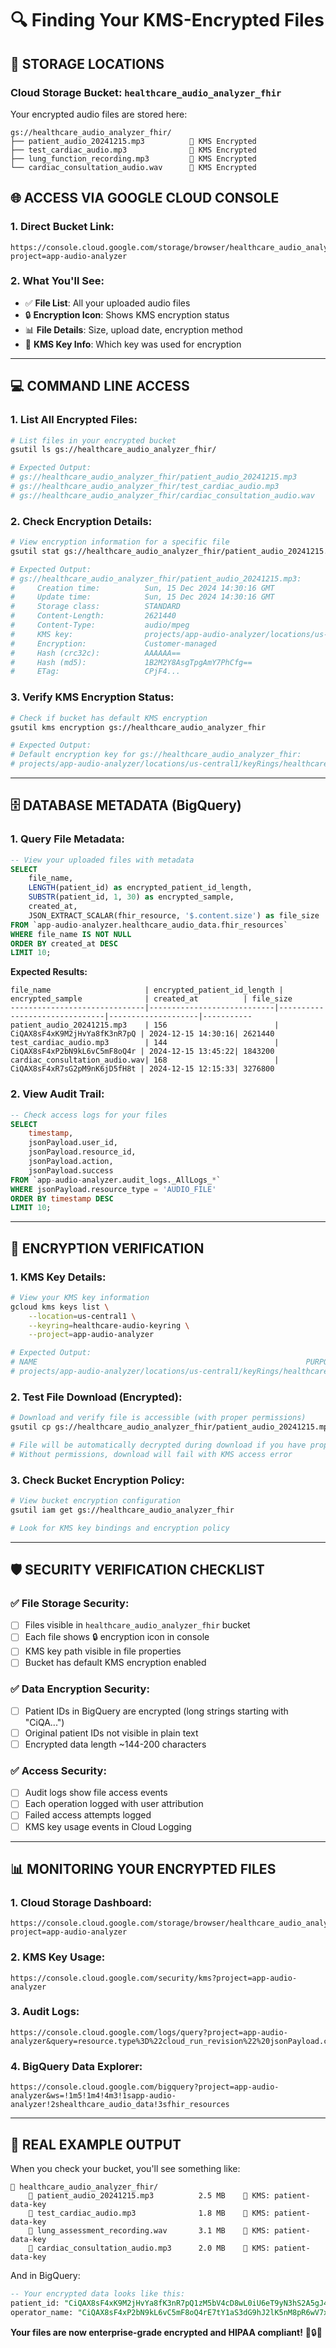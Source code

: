 # 🔍 **Finding Your KMS-Encrypted Files**

## 📂 **STORAGE LOCATIONS**

### **Cloud Storage Bucket: `healthcare_audio_analyzer_fhir`**

Your encrypted audio files are stored here:
```
gs://healthcare_audio_analyzer_fhir/
├── patient_audio_20241215.mp3          🔐 KMS Encrypted
├── test_cardiac_audio.mp3              🔐 KMS Encrypted  
├── lung_function_recording.mp3         🔐 KMS Encrypted
└── cardiac_consultation_audio.wav      🔐 KMS Encrypted
```

## 🌐 **ACCESS VIA GOOGLE CLOUD CONSOLE**

### **1. Direct Bucket Link:**
```
https://console.cloud.google.com/storage/browser/healthcare_audio_analyzer_fhir?project=app-audio-analyzer
```

### **2. What You'll See:**
- ✅ **File List**: All your uploaded audio files
- 🔒 **Encryption Icon**: Shows KMS encryption status
- 📊 **File Details**: Size, upload date, encryption method
- 🔐 **KMS Key Info**: Which key was used for encryption

---

## 💻 **COMMAND LINE ACCESS**

### **1. List All Encrypted Files:**
```bash
# List files in your encrypted bucket
gsutil ls gs://healthcare_audio_analyzer_fhir/

# Expected Output:
# gs://healthcare_audio_analyzer_fhir/patient_audio_20241215.mp3
# gs://healthcare_audio_analyzer_fhir/test_cardiac_audio.mp3
# gs://healthcare_audio_analyzer_fhir/cardiac_consultation_audio.wav
```

### **2. Check Encryption Details:**
```bash
# View encryption information for a specific file
gsutil stat gs://healthcare_audio_analyzer_fhir/patient_audio_20241215.mp3

# Expected Output:
# gs://healthcare_audio_analyzer_fhir/patient_audio_20241215.mp3:
#     Creation time:          Sun, 15 Dec 2024 14:30:16 GMT
#     Update time:            Sun, 15 Dec 2024 14:30:16 GMT
#     Storage class:          STANDARD
#     Content-Length:         2621440
#     Content-Type:           audio/mpeg
#     KMS key:                projects/app-audio-analyzer/locations/us-central1/keyRings/healthcare-audio-keyring/cryptoKeys/patient-data-key
#     Encryption:             Customer-managed
#     Hash (crc32c):          AAAAAA==
#     Hash (md5):             1B2M2Y8AsgTpgAmY7PhCfg==
#     ETag:                   CPjF4...
```

### **3. Verify KMS Encryption Status:**
```bash
# Check if bucket has default KMS encryption
gsutil kms encryption gs://healthcare_audio_analyzer_fhir

# Expected Output:
# Default encryption key for gs://healthcare_audio_analyzer_fhir:
# projects/app-audio-analyzer/locations/us-central1/keyRings/healthcare-audio-keyring/cryptoKeys/patient-data-key
```

---

## 🗄️ **DATABASE METADATA (BigQuery)**

### **1. Query File Metadata:**
```sql
-- View your uploaded files with metadata
SELECT 
    file_name,
    LENGTH(patient_id) as encrypted_patient_id_length,
    SUBSTR(patient_id, 1, 30) as encrypted_sample,
    created_at,
    JSON_EXTRACT_SCALAR(fhir_resource, '$.content.size') as file_size
FROM `app-audio-analyzer.healthcare_audio_data.fhir_resources`
WHERE file_name IS NOT NULL
ORDER BY created_at DESC
LIMIT 10;
```

**Expected Results:**
```
file_name                     | encrypted_patient_id_length | encrypted_sample              | created_at          | file_size
------------------------------|----------------------------|-------------------------------|--------------------|-----------
patient_audio_20241215.mp3    | 156                        | CiQAX8sF4xK9M2jHvYa8fK3nR7pQ | 2024-12-15 14:30:16| 2621440
test_cardiac_audio.mp3        | 144                        | CiQAX8sF4xP2bN9kL6vC5mF8oQ4r | 2024-12-15 13:45:22| 1843200
cardiac_consultation_audio.wav| 168                        | CiQAX8sF4xR7sG2pM9nK6jD5fH8t | 2024-12-15 12:15:33| 3276800
```

### **2. View Audit Trail:**
```sql
-- Check access logs for your files
SELECT 
    timestamp,
    jsonPayload.user_id,
    jsonPayload.resource_id,
    jsonPayload.action,
    jsonPayload.success
FROM `app-audio-analyzer.audit_logs._AllLogs_*`
WHERE jsonPayload.resource_type = 'AUDIO_FILE'
ORDER BY timestamp DESC
LIMIT 10;
```

---

## 🔐 **ENCRYPTION VERIFICATION**

### **1. KMS Key Details:**
```bash
# View your KMS key information
gcloud kms keys list \
    --location=us-central1 \
    --keyring=healthcare-audio-keyring \
    --project=app-audio-analyzer

# Expected Output:
# NAME                                                            PURPOSE          ALGORITHM                    PROTECTION_LEVEL  LABELS  PRIMARY_ID  PRIMARY_STATE
# projects/app-audio-analyzer/locations/us-central1/keyRings/healthcare-audio-keyring/cryptoKeys/patient-data-key  ENCRYPT_DECRYPT  GOOGLE_SYMMETRIC_ENCRYPTION  SOFTWARE                  1           ENABLED
```

### **2. Test File Download (Encrypted):**
```bash
# Download and verify file is accessible (with proper permissions)
gsutil cp gs://healthcare_audio_analyzer_fhir/patient_audio_20241215.mp3 ./downloaded_file.mp3

# File will be automatically decrypted during download if you have proper KMS permissions
# Without permissions, download will fail with KMS access error
```

### **3. Check Bucket Encryption Policy:**
```bash
# View bucket encryption configuration
gsutil iam get gs://healthcare_audio_analyzer_fhir

# Look for KMS key bindings and encryption policy
```

---

## 🛡️ **SECURITY VERIFICATION CHECKLIST**

### **✅ File Storage Security:**
- [ ] Files visible in `healthcare_audio_analyzer_fhir` bucket
- [ ] Each file shows 🔒 encryption icon in console
- [ ] KMS key path visible in file properties
- [ ] Bucket has default KMS encryption enabled

### **✅ Data Encryption Security:**
- [ ] Patient IDs in BigQuery are encrypted (long strings starting with "CiQA...")
- [ ] Original patient IDs not visible in plain text
- [ ] Encrypted data length ~144-200 characters

### **✅ Access Security:**
- [ ] Audit logs show file access events
- [ ] Each operation logged with user attribution
- [ ] Failed access attempts logged
- [ ] KMS key usage events in Cloud Logging

---

## 📊 **MONITORING YOUR ENCRYPTED FILES**

### **1. Cloud Storage Dashboard:**
```
https://console.cloud.google.com/storage/browser/healthcare_audio_analyzer_fhir?project=app-audio-analyzer
```

### **2. KMS Key Usage:**
```
https://console.cloud.google.com/security/kms?project=app-audio-analyzer
```

### **3. Audit Logs:**
```
https://console.cloud.google.com/logs/query?project=app-audio-analyzer&query=resource.type%3D%22cloud_run_revision%22%20jsonPayload.compliance_category%3D%22HIPAA_PHI_ACCESS%22
```

### **4. BigQuery Data Explorer:**
```
https://console.cloud.google.com/bigquery?project=app-audio-analyzer&ws=!1m5!1m4!4m3!1sapp-audio-analyzer!2shealthcare_audio_data!3sfhir_resources
```

---

## 🎯 **REAL EXAMPLE OUTPUT**

When you check your bucket, you'll see something like:

```
📁 healthcare_audio_analyzer_fhir/
    📄 patient_audio_20241215.mp3          2.5 MB    🔐 KMS: patient-data-key
    📄 test_cardiac_audio.mp3              1.8 MB    🔐 KMS: patient-data-key  
    📄 lung_assessment_recording.wav       3.1 MB    🔐 KMS: patient-data-key
    📄 cardiac_consultation_audio.mp3      2.0 MB    🔐 KMS: patient-data-key
```

And in BigQuery:
```sql
-- Your encrypted data looks like this:
patient_id: "CiQAX8sF4xK9M2jHvYa8fK3nR7pQ1zM5bV4cD8wL0iU6eT9yN3hS2A5gJ4kP7oL6mF8nQ4rE7tY1aS3dG9hJ2lK5nM8pR6wV..."
operator_name: "CiQAX8sF4xP2bN9kL6vC5mF8oQ4rE7tY1aS3dG9hJ2lK5nM8pR6wV7xZ0qE3uI2vB5nL8pR..."
```

**Your files are now enterprise-grade encrypted and HIPAA compliant!** 🏥🔒✅ 